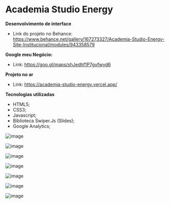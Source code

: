 # Academia Studio Energy

**Desenvolvimento de interface**
- Link do projeto no Behance: https://www.behance.net/gallery/167273327/Academia-Studio-Energy-Site-Institucional/modules/943358579

**Google meu Negócio:**
 - Link: https://goo.gl/maps/shJedhf1P7gvfwyd6

**Projeto no ar**
 - Link: https://academia-studio-energy.vercel.app/

**Tecnologias utilizadas**
- HTML5;
- CSS3;
- Javascript;
- Biblioteca Swiper.Js (Slides);
- Google Analytics;

![image](https://user-images.githubusercontent.com/33470634/228988241-004da264-a2fd-4fe9-a12c-eb8217533d0d.png)

![image](https://user-images.githubusercontent.com/33470634/228988257-940bbf23-304b-4ad8-9a17-06c372a5b962.png)


![image](https://user-images.githubusercontent.com/33470634/228988279-d70c2822-07e0-4405-a18a-b6483a3393da.png)


![image](https://user-images.githubusercontent.com/33470634/228988293-b2f21009-9d8c-4258-b448-b68de12f9031.png)


![image](https://user-images.githubusercontent.com/33470634/228988312-5e05b29e-67d5-4b0a-b498-59412563725c.png)

![image](https://user-images.githubusercontent.com/33470634/228988338-cad099a4-a672-4850-ba2c-8912614621b2.png)


![image](https://user-images.githubusercontent.com/33470634/228988375-7afd0cc3-9dfa-480a-88c5-edc662838dfd.png)


